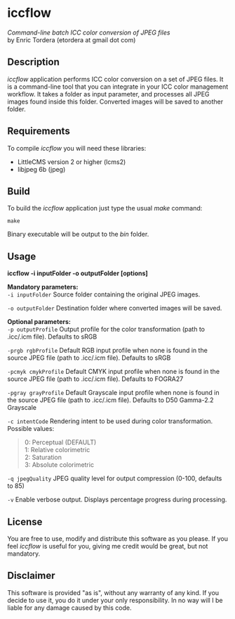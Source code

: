 iccflow
=======
*Command-line batch ICC color conversion of JPEG files*  
by Enric Tordera (etordera at gmail dot com)

Description
-----------
*iccflow* application performs ICC color conversion on a set of JPEG files. It is 
a command-line tool that you can integrate in your ICC color management workflow. It takes a folder as input parameter,
and processes all JPEG images found inside this folder. Converted images will be saved to another folder.

Requirements
------------
To compile *iccflow* you will need these libraries:

+  LittleCMS version 2 or higher (lcms2)
+  libjpeg 6b (jpeg)


Build
-----
To build the *iccflow* application just type the usual *make* command:

    make
Binary executable will be output to the *bin* folder.

Usage
-----
**iccflow -i inputFolder -o outputFolder [options]**

**Mandatory parameters:**  
`-i inputFolder` Source folder containing the original JPEG images.

`-o outputFolder` Destination folder where converted images will be saved.

**Optional parameters:**  
`-p outputProfile` Output profile for the color transformation (path to .icc/.icm file). Defaults to sRGB

`-prgb rgbProfile` Default RGB input profile when none is found in the source JPEG file (path to .icc/.icm file). Defaults to sRGB

`-pcmyk cmykProfile` Default CMYK input profile when none is found in the source JPEG file (path to .icc/.icm file). Defaults to FOGRA27

`-pgray grayProfile` Default Grayscale input profile when none is found in the source JPEG file (path to .icc/.icm file). Defaults to D50 Gamma-2.2 Grayscale

`-c intentCode` Rendering intent to be used during color transformation. Possible values:
> 0: Perceptual (DEFAULT)  
> 1: Relative colorimetric  
> 2: Saturation  
> 3: Absolute colorimetric

`-q jpegQuality` JPEG quality level for output compression (0-100, defaults to 85)

`-v` Enable verbose output. Displays percentage progress during processing.

License
-------
You are free to use, modify and distribute this software as you please. 
If you feel *iccflow* is useful for you, giving me credit would be great, but not mandatory. 

Disclaimer
----------
This software is provided "as is", without any warranty of any kind. If you decide to use it, you do it under your only
responsibility. In no way will I be liable for any damage caused by this code.
